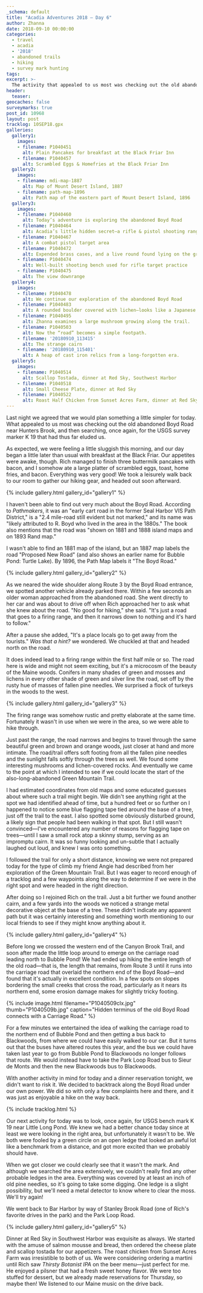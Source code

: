 ```yaml
---
_schema: default
title: "Acadia Adventures 2018 – Day 6"
author: Zhanna
date: 2018-09-10 00:00:00
categories:
  - travel
  - acadia
  - '2018' 
  - abandoned trails
  - hiking
  - survey mark hunting
tags:
excerpt: >-
  The activity that appealed to us most was checking out the old abandoned Boyd Road near Hunters Brook, and then searching, once again, for the USGS survey marker K 19 that has thus far eluded us. 
header:
  teaser:
geocaches: false
surveymarks: true
post_id: 10968
layout: post
tracklog: 10SEP18.gpx
galleries:
  gallery1:
    images:
    - filename: P1040451
      alt: Plain Pancakes for breakfast at the Black Friar Inn
    - filename: P1040457
      alt: Scrambled Eggs & Homefries at the Black Friar Inn
  gallery2:
    images:
    - filename: mdi-map-1887
      alt: Map of Mount Desert Island, 1887
    - filename: path-map-1896
      alt: Path map of the eastern part of Mount Desert Island, 1896
  gallery3:
    images:
    - filename: P1040460
      alt: Today’s adventure is exploring the abandoned Boyd Road
    - filename: P1040464
      alt: Acadia’s little hidden secret—a rifle & pistol shooting range for Park rangers
    - filename: P1040467
      alt: A combat pistol target area
    - filename: P1040472
      alt: Expended brass cases, and a live round found lying on the ground
    - filename: P1040474
      alt: Well-built shooting bench used for rifle target practice
    - filename: P1040475
      alt: The view downrange    
  gallery4:
    images:
    - filename: P1040478
      alt: We continue our exploration of the abandoned Boyd Road
    - filename: P1040483
      alt: A rounded boulder covered with lichen—looks like a Japanese painting.
    - filename: P1040495
      alt: Zhanna examines a large mushroom growing along the trail.
    - filename: P1040503
      alt: Now the “road” becomes a simple footpath.
    - filename: '20180910_113415'
      alt: The strange cairn
    - filename: '20180910_115401'
      alt: A heap of cast iron relics from a long-forgotten era.
  gallery5:
    images:
    - filename: P1040514
      alt: Scallop Tostada, dinner at Red Sky, Southwest Harbor
    - filename: P1040518
      alt: Small Cheese Plate, dinner at Red Sky   
    - filename: P1040522
      alt: Roast Half Chicken from Sunset Acres Farm, dinner at Red Sky          
---
```


Last night we agreed that we would plan something a little simpler for today. What appealed to us most was checking out the old abandoned Boyd Road near Hunters Brook, and then searching, once again, for the USGS survey marker K 19 that had thus far eluded us. 

As expected, we were feeling a little sluggish this morning, and our day began a little later than usual with breakfast at the Black Friar. Our appetites were awake, though. Rich managed to finish three buttermilk pancakes with bacon, and I somehow ate a large platter of scrambled eggs, toast, home fries, and bacon. Everything was very good! We took a leisurely walk back to our room to gather our hiking gear, and headed out soon afterward.

{% include gallery.html gallery_id="gallery1" %}

I haven't been able to find out very much about the Boyd Road. According to _Pathmakers_, it was an "early cart road in the former Seal Harbor VIS Path District," is a "2.4 mile-road still evident but not marked," and its name was "likely attributed to R. Boyd who lived in the area in the 1880s." The book also mentions that the road was "shown on 1881 and 1888 island maps and on 1893 Rand map." 

I wasn't able to find an 1881 map of the island, but an 1887 map labels the road "Proposed New Road" (and also shows an earlier name for Bubble Pond: Turtle Lake). By 1896, the Path Map labels it "The Boyd Road."

{% include gallery.html gallery_id="gallery2" %}

As we neared the wide shoulder along Route 3 by the Boyd Road entrance, we spotted another vehicle already parked there. Within a few seconds an older woman approached from the abandoned road. She went directly to her car and was about to drive off when Rich approached her to ask what she knew about the road. "No good for hiking," she said. "It's just a road that goes to a firing range, and then it narrows down to nothing and it's hard to follow." 

After a pause she added, "It's a place locals go to get away from the tourists." <em>Was that a hint?</em> we wondered. We chuckled at that and headed north on the road.

It does indeed lead to a firing range within the first half mile or so. The road here is wide and might not seem exciting, but it's a microcosm of the beauty of the Maine woods. Conifers in many shades of green and mosses and lichens in every other shade of green and silver line the road, set off by the rusty hue of masses of fallen pine needles. We surprised a flock of turkeys in the woods to the west. 

{% include gallery.html gallery_id="gallery3" %}

The firing range was somehow rustic and pretty elaborate at the same time. Fortunately it wasn't in use when we were in the area, so we were able to hike through. 

Just past the range, the road narrows and begins to travel through the same beautiful green and brown and orange woods, just closer at hand and more intimate. The road/trail offers soft footing from all the fallen pine needles and the sunlight falls softly through the trees as well. We found some interesting mushrooms and lichen-covered rocks. And eventually we came to the point at which I intended to see if we could locate the start of the also-long-abandoned Green Mountain Trail. 

I had estimated coordinates from old maps and some educated guesses about where such a trail might begin. We didn't see anything right at the spot we had identified ahead of time, but a hundred feet or so further on I happened to notice some blue flagging tape tied around the base of a tree, just off the trail to the east. I also spotted some obviously disturbed ground, a likely sign that people had been walking in that spot. But I still wasn't convinced—I've encountered any number of reasons for flagging tape on trees—until I saw a small rock atop a skinny stump, serving as an impromptu cairn. It was so funny looking and un-subtle that I actually laughed out loud, and knew I was onto something.

I followed the trail for only a short distance, knowing we were not prepared today for the type of climb my friend Angie had described from her exploration of the Green Mountain Trail. But I was eager to record enough of a tracklog and a few waypoints along the way to determine if we were in the right spot and were headed in the right direction.

After doing so I rejoined Rich on the trail. Just a bit further we found another cairn, and a few yards into the woods we noticed a strange metal decorative object at the base of a tree. These didn't indicate any apparent path but it was certainly interesting and something worth mentioning to our local friends to see if they might know anything about it.

{% include gallery.html gallery_id="gallery4" %}

Before long we crossed the western end of the Canyon Brook Trail, and soon after made the little loop around to emerge on the carriage road leading north to Bubble Pond!  We had ended up hiking the entire length of the old road—that is, the length that remains, from Route 3 until it runs into the carriage road that overlaid the northern end of the Boyd Road—and found that it's actually in excellent condition. In a few spots on slopes bordering the small creeks that cross the road, particularly as it nears its northern end, some erosion damage makes for slightly tricky footing.

<!-- Rich asked on our return trip if I knew where the original northern end of the Boyd Road had been, and if it originally went further south toward Blackwoods. I think the carriage road overlaid the northern end by Bubble Pond, and I checked the old maps when we returned to our room to find out that yes, something [part of the road, or a trail] had gone southeast toward Blackwoods, but there's no indication it was related to the Boyd Road. -->

{% include image.html filename="P1040509clx.jpg" thumb="P1040509b.jpg" caption="Hidden terminus of the old Boyd Road connects with a Carriage Road." %}

For a few minutes we entertained the idea of walking the carriage road to the northern end of Bubble Pond and then getting a bus back to Blackwoods, from where we could have easily walked to our car. But it turns out that the buses have altered routes this year, and the bus we could have taken last year to go from Bubble Pond to Blackwoods no longer follows that route. We would instead have to take the Park Loop Road bus to Sieur de Monts and then the new Blackwoods bus to Blackwoods. 

With another activity in mind for today and a dinner reservation tonight, we didn't want to risk it. We decided to backtrack along the Boyd Road under our own power. We did so with only a few complaints here and there, and it was just as enjoyable a hike on the way back.

{% include tracklog.html %}

Our next activity for today was to look, once again, for USGS bench mark K 19 near Little Long Pond. We knew we had a better chance today since at least we were looking in the right area, but unfortunately it wasn't to be. We both were fooled by a green circle on an open ledge that looked an awful lot like a benchmark from a distance, and got more excited than we probably should have. 

When we got closer we could clearly see that it wasn't the mark. And although we searched the area extensively, we couldn't really find any other probable ledges in the area. Everything was covered by at least an inch of old pine needles, so it's going to take some digging. One ledge is a slight possibility, but we'll need a metal detector to know where to clear the moss. We'll try again!

We went back to Bar Harbor by way of Stanley Brook Road (one of Rich's favorite drives in the park) and the Park Loop Road.

{% include gallery.html gallery_id="gallery5" %}

Dinner at Red Sky in Southwest Harbor was exquisite as always. We started with the amuse of salmon mousse and bread, then ordered the cheese plate and scallop tostada for our appetizers. The roast chicken from Sunset Acres Farm was irresistible to both of us.  We were considering ordering a martini until Rich saw _Thirsty Botanist IPA_ on the beer menu—just perfect for me. He enjoyed a pilsner that had a fresh sweet honey flavor. We were too stuffed for dessert, but we already made reservations for Thursday, so maybe then! We listened to our Maine music on the drive back. 